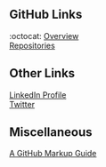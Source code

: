 ## GitHub Links 
:octocat:
[Overview](https://github.com/ismccarthy)
<br>
[Repositories](https://github.com/ismccarthy?tab=repositories)
<br>
## Other Links
[LinkedIn Profile](https://www.linkedin.com/in/ismccarthy/)
<br>
[Twitter](https://twitter.com/iansmccarthy)
<br>
## Miscellaneous
[A GitHub Markup Guide](https://guides.github.com/features/mastering-markdown/)
